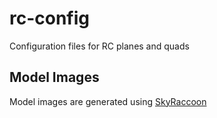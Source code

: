 # rc-config
Configuration files for RC planes and quads

## Model Images
Model images are generated using [SkyRaccoon](https://www.skyraccoon.com/)